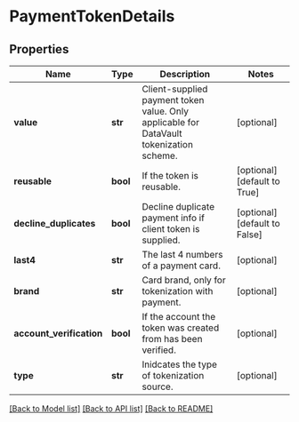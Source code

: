 # PaymentTokenDetails

## Properties
Name | Type | Description | Notes
------------ | ------------- | ------------- | -------------
**value** | **str** | Client-supplied payment token value. Only applicable for DataVault tokenization scheme. | [optional] 
**reusable** | **bool** | If the token is reusable. | [optional] [default to True]
**decline_duplicates** | **bool** | Decline duplicate payment info if client token is supplied. | [optional] [default to False]
**last4** | **str** | The last 4 numbers of a payment card. | [optional] 
**brand** | **str** | Card brand, only for tokenization with payment. | [optional] 
**account_verification** | **bool** | If the account the token was created from has been verified. | [optional] 
**type** | **str** | Inidcates the type of tokenization source. | [optional] 

[[Back to Model list]](../README.md#documentation-for-models) [[Back to API list]](../README.md#documentation-for-api-endpoints) [[Back to README]](../README.md)


